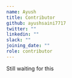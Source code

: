 ```yaml
---
name: Ayush
title: Contributor
github: ayushsaini7717
twitter: ""
linkedin: ""
slack: ""
joining_date: ""
role: contributor
---
```


Still waiting for this
